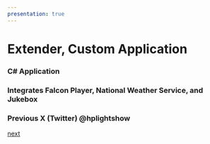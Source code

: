 ```yaml
---
presentation: true
---
```


# Extender, Custom Application

### C# Application
### Integrates Falcon Player, National Weather Service, and Jukebox
### Previous X (Twitter) @hplightshow

[next](/light-show-presentation/090-thealmostengineer)
